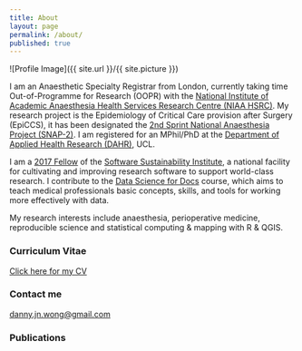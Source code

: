 ```yaml
---
title: About
layout: page
permalink: /about/
published: true
---
```


![Profile Image]({{ site.url }}/{{ site.picture }})

I am an Anaesthetic Specialty Registrar from London, currently taking time Out-of-Programme for Research (OOPR) with the [National Institute of Academic Anaesthesia Health Services Research Centre (NIAA HSRC)](http://www.niaa-hsrc.org.uk/). My research project is the Epidemiology of Critical Care provision after Surgery (EpiCCS), it has been designated the [2nd Sprint National Anaesthesia Project (SNAP-2)](http://www.niaa-hsrc.org.uk/SNAP-2). I am registered for an MPhil/PhD at the [Department of Applied Health Research (DAHR)](https://www.ucl.ac.uk/dahr), UCL.

I am a [2017 Fellow](https://www.software.ac.uk/fellowship-programme) of the [Software Sustainability Institute](https://www.software.ac.uk), a national facility for cultivating and improving research software to support world-class research. I contribute to the [Data Science for Docs](http://datascibc.org/Data-Science-for-Docs/) course, which aims to teach medical professionals basic concepts, skills, and tools for working more effectively with data.

My research interests include anaesthesia, perioperative medicine, reproducible science and statistical computing & mapping with R & QGIS.

### Curriculum Vitae

[Click here for my CV](https://www.dropbox.com/s/3rajirtkko7lhsa/Curriculum%20Vitae%20-%20Danny%20Wong.pdf?dl=0)

### Contact me

[danny.jn.wong@gmail.com](mailto:danny.jn.wong@gmail.com)

### Publications

<script src="https://bibbase.org/show?bib=https%3A%2F%2Fapi.zotero.org%2Fusers%2F1188758%2Fcollections%2FWJHTC5UZ%2Fitems%3Fkey%3D7QzWTTX0ysbCCy2IG4B2maFv%26format%3Dbibtex%26limit%3D100&jsonp=1"></script>